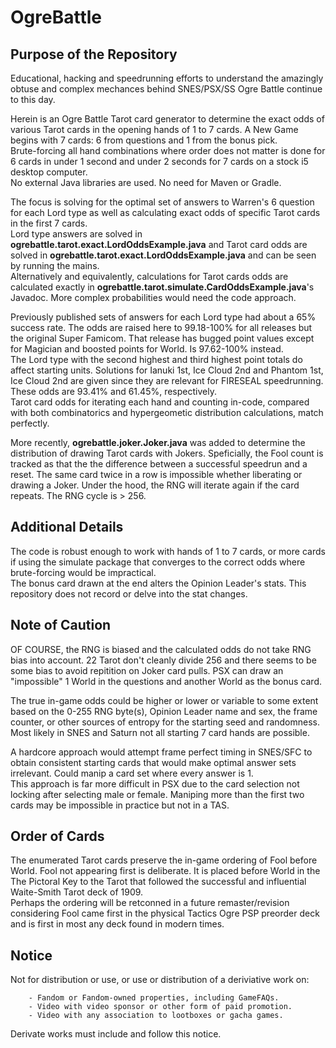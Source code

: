# OgreBattle
## Purpose of the Repository
Educational, hacking and speedrunning efforts to understand the amazingly obtuse and complex mechances behind SNES/PSX/SS Ogre Battle continue to this day.  
   
Herein is an Ogre Battle Tarot card generator to determine the exact odds of various Tarot cards in the opening hands of 1 to 7 cards. A New Game begins with 7 cards: 6 from questions and 1 from the bonus pick.    
Brute-forcing all hand combinations where order does not matter is done for 6 cards in under 1 second and under 2 seconds for 7 cards on a stock i5 desktop computer.    
No external Java libraries are used. No need for Maven or Gradle.            

The focus is solving for the optimal set of answers to Warren's 6 question for each Lord type as well as calculating exact odds of specific Tarot cards in the first 7 cards.    
Lord type answers are solved in **ogrebattle.tarot.exact.LordOddsExample.java** and Tarot card odds are solved in **ogrebattle.tarot.exact.LordOddsExample.java** and can be seen by running the mains.     
Alternatively and equivalently, calculations for Tarot cards odds are calculated exactly in **ogrebattle.tarot.simulate.CardOddsExample.java**'s Javadoc. More complex probabilities would need the code approach.  
     
Previously published sets of answers for each Lord type had about a 65% success rate. The odds are raised here to 99.18-100% for all releases but the original Super Famicom. That release has bugged point values except for Magician and boosted points for World. Is 97.62-100% instead.   
The Lord type with the second highest and third highest point totals do affect starting units. Solutions for Ianuki 1st, Ice Cloud 2nd and Phantom 1st, Ice Cloud 2nd are given since they are relevant for FIRESEAL speedrunning. These odds are 93.41% and 61.45%, respectively.    
Tarot card odds for iterating each hand and counting in-code, compared with both combinatorics and hypergeometic distribution calculations, match perfectly.  

More recently, **ogrebattle.joker.Joker.java** was added to determine the distribution of drawing Tarot cards with Jokers. Speficially, the Fool count is tracked as that the the difference between a successful speedrun and a reset. The same card twice in a row is impossible whether liberating or drawing a Joker. Under the hood, the RNG will iterate again if the card repeats. The RNG cycle is > 256.

## Additional Details
The code is robust enough to work with hands of 1 to 7 cards, or more cards if using the simulate package that converges to the correct odds where brute-forcing would be impractical.    
The bonus card drawn at the end alters the Opinion Leader's stats. This repository does not record or delve into the stat changes.    

## Note of Caution
OF COURSE, the RNG is biased and the calculated odds do not take RNG bias into account. 22 Tarot don't cleanly divide 256 and there seems to be some bias to avoid repitition on Joker card pulls. PSX can draw an "impossible" 1 World in the questions and another World as the bonus card.     

The true in-game odds could be higher or lower or variable to some extent based on the 0-255 RNG byte(s), Opinion Leader name and sex, the frame counter, or other sources of entropy for the starting seed and randomness. Most likely in SNES and Saturn not all starting 7 card hands are possible.       

A hardcore approach would attempt frame perfect timing in SNES/SFC to obtain consistent starting cards that would make optimal answer sets irrelevant. Could manip a card set where every answer is 1.   
This approach is far more difficult in PSX due to the card selection not locking after selecting male or female. Maniping more than the first two cards may be impossible in practice but not in a TAS.    

## Order of Cards
The enumerated Tarot cards preserve the in-game ordering of Fool before World. Fool not appearing first is deliberate. It is placed before World in the The Pictoral Key to the Tarot that followed the successful and influential Waite-Smith Tarot deck of 1909.   
Perhaps the ordering will be retconned in a future remaster/revision considering Fool came first in the physical Tactics Ogre PSP preorder deck and is first in most any deck found in modern times.   

## Notice
Not for distribution or use, or use or distribution of a deriviative work on:     
```
    - Fandom or Fandom-owned properties, including GameFAQs.
    - Video with video sponsor or other form of paid promotion.
    - Video with any association to lootboxes or gacha games.
```
Derivate works must include and follow this notice.
